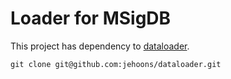 # Loader for MSigDB

This project has dependency to [dataloader](github.com/jehoons/dataloader).

```
git clone git@github.com:jehoons/dataloader.git
```
